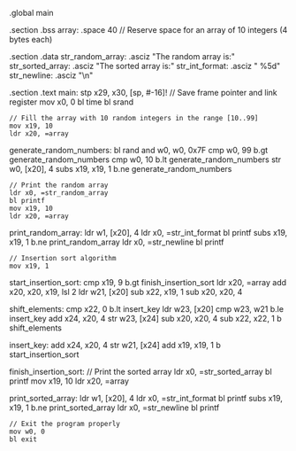 .global main

.section .bss
array: .space 40  // Reserve space for an array of 10 integers (4 bytes each)

.section .data
str_random_array: .asciz "The random array is:"
str_sorted_array: .asciz "The sorted array is:"
str_int_format: .asciz " %5d"
str_newline: .asciz "\n"

.section .text
main:
    stp x29, x30, [sp, #-16]!  // Save frame pointer and link register
    mov x0, 0
    bl time
    bl srand

    // Fill the array with 10 random integers in the range [10..99]
    mov x19, 10
    ldr x20, =array
generate_random_numbers:
    bl rand
    and w0, w0, 0x7F
    cmp w0, 99
    b.gt generate_random_numbers
    cmp w0, 10
    b.lt generate_random_numbers
    str w0, [x20], 4
    subs x19, x19, 1
    b.ne generate_random_numbers

    // Print the random array
    ldr x0, =str_random_array
    bl printf
    mov x19, 10
    ldr x20, =array
    
print_random_array:
    ldr w1, [x20], 4
    ldr x0, =str_int_format
    bl printf
    subs x19, x19, 1
    b.ne print_random_array
    ldr x0, =str_newline
    bl printf

    // Insertion sort algorithm
    mov x19, 1
    
start_insertion_sort:
    cmp x19, 9
    b.gt finish_insertion_sort
    ldr x20, =array
    add x20, x20, x19, lsl 2
    ldr w21, [x20]
    sub x22, x19, 1
    sub x20, x20, 4
    
shift_elements:
    cmp x22, 0
    b.lt insert_key
    ldr w23, [x20]
    cmp w23, w21
    b.le insert_key
    add x24, x20, 4
    str w23, [x24]
    sub x20, x20, 4
    sub x22, x22, 1
    b shift_elements
    
insert_key:
    add x24, x20, 4
    str w21, [x24]
    add x19, x19, 1
    b start_insertion_sort

finish_insertion_sort:
    // Print the sorted array
    ldr x0, =str_sorted_array
    bl printf
    mov x19, 10
    ldr x20, =array
    
print_sorted_array:
    ldr w1, [x20], 4
    ldr x0, =str_int_format
    bl printf
    subs x19, x19, 1
    b.ne print_sorted_array
    ldr x0, =str_newline
    bl printf

    // Exit the program properly
    mov w0, 0
    bl exit
